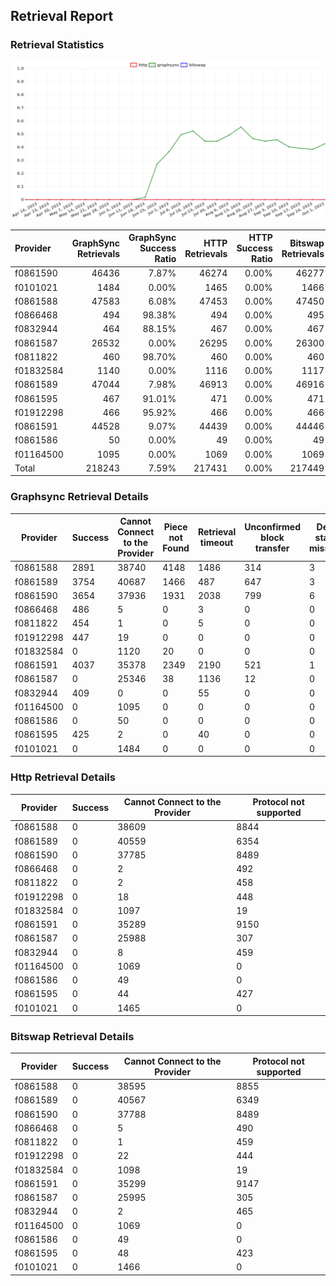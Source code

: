## Retrieval Report
### Retrieval Statistics
<img src="https://raw.githubusercontent.com/data-preservation-programs/filplus-checker-assets/main/filecoin-project/filecoin-plus-large-datasets/issues/260/1696641051890.png"/>

| Provider  | GraphSync Retrievals | GraphSync Success Ratio | HTTP Retrievals | HTTP Success Ratio | Bitswap Retrievals | Bitswap Success Ratio |
| :-------- | -------------------: | ----------------------: | --------------: | -----------------: | -----------------: | --------------------: |
| f0861590  |                46436 |                   7.87% |           46274 |              0.00% |              46277 |                 0.00% |
| f0101021  |                 1484 |                   0.00% |            1465 |              0.00% |               1466 |                 0.00% |
| f0861588  |                47583 |                   6.08% |           47453 |              0.00% |              47450 |                 0.00% |
| f0866468  |                  494 |                  98.38% |             494 |              0.00% |                495 |                 0.00% |
| f0832944  |                  464 |                  88.15% |             467 |              0.00% |                467 |                 0.00% |
| f0861587  |                26532 |                   0.00% |           26295 |              0.00% |              26300 |                 0.00% |
| f0811822  |                  460 |                  98.70% |             460 |              0.00% |                460 |                 0.00% |
| f01832584 |                 1140 |                   0.00% |            1116 |              0.00% |               1117 |                 0.00% |
| f0861589  |                47044 |                   7.98% |           46913 |              0.00% |              46916 |                 0.00% |
| f0861595  |                  467 |                  91.01% |             471 |              0.00% |                471 |                 0.00% |
| f01912298 |                  466 |                  95.92% |             466 |              0.00% |                466 |                 0.00% |
| f0861591  |                44528 |                   9.07% |           44439 |              0.00% |              44446 |                 0.00% |
| f0861586  |                   50 |                   0.00% |              49 |              0.00% |                 49 |                 0.00% |
| f01164500 |                 1095 |                   0.00% |            1069 |              0.00% |               1069 |                 0.00% |
| Total     |               218243 |                   7.59% |          217431 |              0.00% |             217449 |                 0.00% |

### Graphsync Retrieval Details
| Provider  | Success | Cannot Connect to the Provider | Piece not Found | Retrieval timeout | Unconfirmed block transfer | Deal state missing | Retrieval rejected |
| --------- | ------- | ------------------------------ | --------------- | ----------------- | -------------------------- | ------------------ | ------------------ |
| f0861588  | 2891    | 38740                          | 4148            | 1486              | 314                        | 3                  | 1                  |
| f0861589  | 3754    | 40687                          | 1466            | 487               | 647                        | 3                  | 0                  |
| f0861590  | 3654    | 37936                          | 1931            | 2038              | 799                        | 6                  | 72                 |
| f0866468  | 486     | 5                              | 0               | 3                 | 0                          | 0                  | 0                  |
| f0811822  | 454     | 1                              | 0               | 5                 | 0                          | 0                  | 0                  |
| f01912298 | 447     | 19                             | 0               | 0                 | 0                          | 0                  | 0                  |
| f01832584 | 0       | 1120                           | 20              | 0                 | 0                          | 0                  | 0                  |
| f0861591  | 4037    | 35378                          | 2349            | 2190              | 521                        | 1                  | 52                 |
| f0861587  | 0       | 25346                          | 38              | 1136              | 12                         | 0                  | 0                  |
| f0832944  | 409     | 0                              | 0               | 55                | 0                          | 0                  | 0                  |
| f01164500 | 0       | 1095                           | 0               | 0                 | 0                          | 0                  | 0                  |
| f0861586  | 0       | 50                             | 0               | 0                 | 0                          | 0                  | 0                  |
| f0861595  | 425     | 2                              | 0               | 40                | 0                          | 0                  | 0                  |
| f0101021  | 0       | 1484                           | 0               | 0                 | 0                          | 0                  | 0                  |

### Http Retrieval Details
| Provider  | Success | Cannot Connect to the Provider | Protocol not supported |
| --------- | ------- | ------------------------------ | ---------------------- |
| f0861588  | 0       | 38609                          | 8844                   |
| f0861589  | 0       | 40559                          | 6354                   |
| f0861590  | 0       | 37785                          | 8489                   |
| f0866468  | 0       | 2                              | 492                    |
| f0811822  | 0       | 2                              | 458                    |
| f01912298 | 0       | 18                             | 448                    |
| f01832584 | 0       | 1097                           | 19                     |
| f0861591  | 0       | 35289                          | 9150                   |
| f0861587  | 0       | 25988                          | 307                    |
| f0832944  | 0       | 8                              | 459                    |
| f01164500 | 0       | 1069                           | 0                      |
| f0861586  | 0       | 49                             | 0                      |
| f0861595  | 0       | 44                             | 427                    |
| f0101021  | 0       | 1465                           | 0                      |

### Bitswap Retrieval Details
| Provider  | Success | Cannot Connect to the Provider | Protocol not supported |
| --------- | ------- | ------------------------------ | ---------------------- |
| f0861588  | 0       | 38595                          | 8855                   |
| f0861589  | 0       | 40567                          | 6349                   |
| f0861590  | 0       | 37788                          | 8489                   |
| f0866468  | 0       | 5                              | 490                    |
| f0811822  | 0       | 1                              | 459                    |
| f01912298 | 0       | 22                             | 444                    |
| f01832584 | 0       | 1098                           | 19                     |
| f0861591  | 0       | 35299                          | 9147                   |
| f0861587  | 0       | 25995                          | 305                    |
| f0832944  | 0       | 2                              | 465                    |
| f01164500 | 0       | 1069                           | 0                      |
| f0861586  | 0       | 49                             | 0                      |
| f0861595  | 0       | 48                             | 423                    |
| f0101021  | 0       | 1466                           | 0                      |
